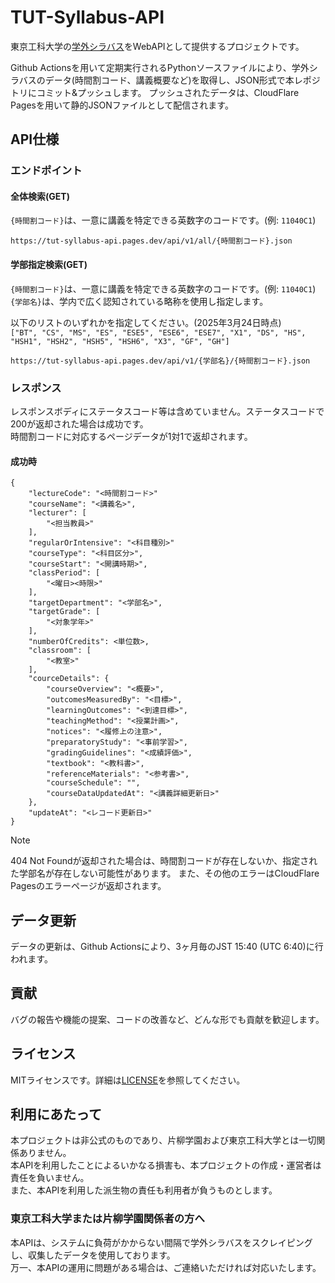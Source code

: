 # TUT-Syllabus-API
東京工科大学の[学外シラバス](https://kyo-web.teu.ac.jp/campussy)をWebAPIとして提供するプロジェクトです。

Github Actionsを用いて定期実行されるPythonソースファイルにより、学外シラバスのデータ(時間割コード、講義概要など)を取得し、JSON形式で本レポジトリにコミット&プッシュします。
プッシュされたデータは、CloudFlare Pagesを用いて静的JSONファイルとして配信されます。

## API仕様
### エンドポイント
#### 全体検索(GET)
`{時間割コード}`は、一意に講義を特定できる英数字のコードです。(例: `11040C1`)
```
https://tut-syllabus-api.pages.dev/api/v1/all/{時間割コード}.json
```

#### 学部指定検索(GET)
`{時間割コード}`は、一意に講義を特定できる英数字のコードです。(例: `11040C1`)  
`{学部名}`は、学内で広く認知されている略称を使用し指定します。  

以下のリストのいずれかを指定してください。(2025年3月24日時点)  
`["BT", "CS", "MS", "ES", "ESE5", "ESE6", "ESE7", "X1", "DS", "HS", "HSH1", "HSH2", "HSH5", "HSH6", "X3", "GF", "GH"]`
```
https://tut-syllabus-api.pages.dev/api/v1/{学部名}/{時間割コード}.json
```

### レスポンス
レスポンスボディにステータスコード等は含めていません。ステータスコードで200が返却された場合は成功です。  
時間割コードに対応するページデータが1対1で返却されます。
#### 成功時
```
{
    "lectureCode": "<時間割コード>"
    "courseName": "<講義名>",
    "lecturer": [
        "<担当教員>"
    ],
    "regularOrIntensive": "<科目種別>"
    "courseType": "<科目区分>",
    "courseStart": "<開講時期>",
    "classPeriod": [
        "<曜日><時限>"
    ],
    "targetDepartment": "<学部名>",
    "targetGrade": [
        "<対象学年>"
    ],
    "numberOfCredits": <単位数>,
    "classroom": [
        "<教室>"
    ],
    "courceDetails": {
        "courseOverview": "<概要>",
        "outcomesMeasuredBy": "<目標>",
        "learningOutcomes": "<到達目標>",
        "teachingMethod": "<授業計画>",
        "notices": "<履修上の注意>",
        "preparatoryStudy": "<事前学習>",
        "gradingGuidelines": "<成績評価>",
        "textbook": "<教科書>",
        "referenceMaterials": "<参考書>",
        "courseSchedule": "",
        "courseDataUpdatedAt": "<講義詳細更新日>"
    },
    "updateAt": "<レコード更新日>"
}
```

> [!NOTE]
> 404 Not Foundが返却された場合は、時間割コードが存在しないか、指定された学部名が存在しない可能性があります。
> また、その他のエラーはCloudFlare Pagesのエラーページが返却されます。

## データ更新
データの更新は、Github Actionsにより、3ヶ月毎のJST 15:40 (UTC 6:40)に行われます。

## 貢献
バグの報告や機能の提案、コードの改善など、どんな形でも貢献を歓迎します。

## ライセンス
MITライセンスです。詳細は[LICENSE](LICENSE)を参照してください。

## 利用にあたって
本プロジェクトは非公式のものであり、片柳学園および東京工科大学とは一切関係ありません。  
本APIを利用したことによるいかなる損害も、本プロジェクトの作成・運営者は責任を負いません。  
また、本APIを利用した派生物の責任も利用者が負うものとします。

### 東京工科大学または片柳学園関係者の方へ
本APIは、システムに負荷がかからない間隔で学外シラバスをスクレイピングし、収集したデータを使用しております。  
万一、本APIの運用に問題がある場合は、ご連絡いただければ対応いたします。
